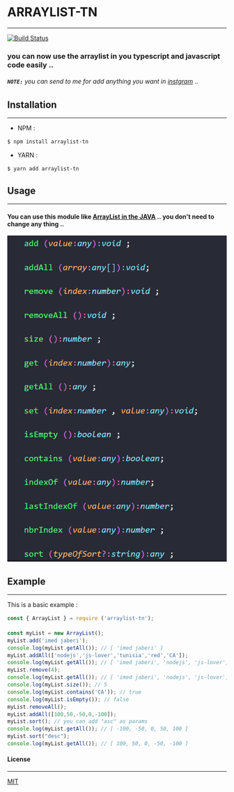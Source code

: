 # ARRAYLIST-TN
---
[![Build Status](https://travis-ci.org/3imed-jaberi/arraylist-tn.svg?branch=master)](https://travis-ci.org/3imed-jaberi/arraylist-tn)

### you can now use the arraylist in you typescript and javascript code easily ..

###### **`NOTE:`** you can send to me for add anything you want in [instgram](https://www.instagram.com/3imed_jaberi/) ..

## Installation 
---

- NPM :
```bash
$ npm install arraylist-tn
```
- YARN :
```bash
$ yarn add arraylist-tn
```

## Usage 
---
#### You can use this module like [ArrayList in the JAVA](https://www.w3schools.com/java/java_arraylist.asp) .. you don't need to change any thing ..

![all-methods-for-now-v1](img/all-methods-for-now.png)

## Example
----
This is a basic example : 
```javascript
const { ArrayList } = require ('arraylist-tn');

const myList = new ArrayList();
myList.add('imed jaberi');
console.log(myList.getAll()); // [ 'imed jaberi' ]
myList.addAll(['nodejs','js-lover','tunisia','red','CA']); 
console.log(myList.getAll()); // [ 'imed jaberi', 'nodejs', 'js-lover', 'tunisia', 'red', 'CA' ]
myList.remove(4);
console.log(myList.getAll()); // [ 'imed jaberi', 'nodejs', 'js-lover', 'tunisia', 'CA' ]
console.log(myList.size()); // 5
console.log(myList.contains('CA')); // true
console.log(myList.isEmpty()); // false 
myList.removeAll(); 
myList.addAll([100,50,-50,0,-100]);
myList.sort(); // you can add "asc" as params 
console.log(myList.getAll()); // [ -100, -50, 0, 50, 100 ]
myList.sort("desc");
console.log(myList.getAll()); // [ 100, 50, 0, -50, -100 ]

```

#### License
---
[MIT](https://choosealicense.com/licenses/mit/) 

